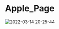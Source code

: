 # Apple_Page

![2022-03-14 20-25-44](https://user-images.githubusercontent.com/99768956/158255438-e3906b87-02d1-462e-9296-7564d3d66de4.gif)
